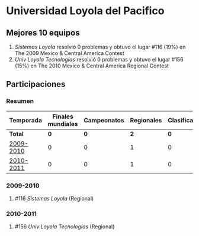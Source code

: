---
---

# Universidad Loyola del Pacifico

## Mejores 10 equipos

1. _Sistemas Loyola_ resolvió 0 problemas y obtuvo el lugar #116 (19%) en The 2009 Mexico & Central America Contest
1. _Univ Loyola Tecnologías_ resolvió 0 problemas y obtuvo el lugar #156 (15%) en The 2010 Mexico & Central America Regional Contest

## Participaciones

### Resumen

| Temporada | Finales mundiales | Campeonatos | Regionales | Clasificatorios | Equipos |
| --- | --- | --- | --- | --- | --- |
| **Total** | **0** | **0** | **2** | **0** | **2** |
| [2009-2010](#2009-2010) | 0 | 0 | 1 | 0 | 1 |
| [2010-2011](#2010-2011) | 0 | 0 | 1 | 0 | 1 |

### 2009-2010

1. #116 _Sistemas Loyola_ (Regional)

### 2010-2011

1. #156 _Univ Loyola Tecnologías_ (Regional)



